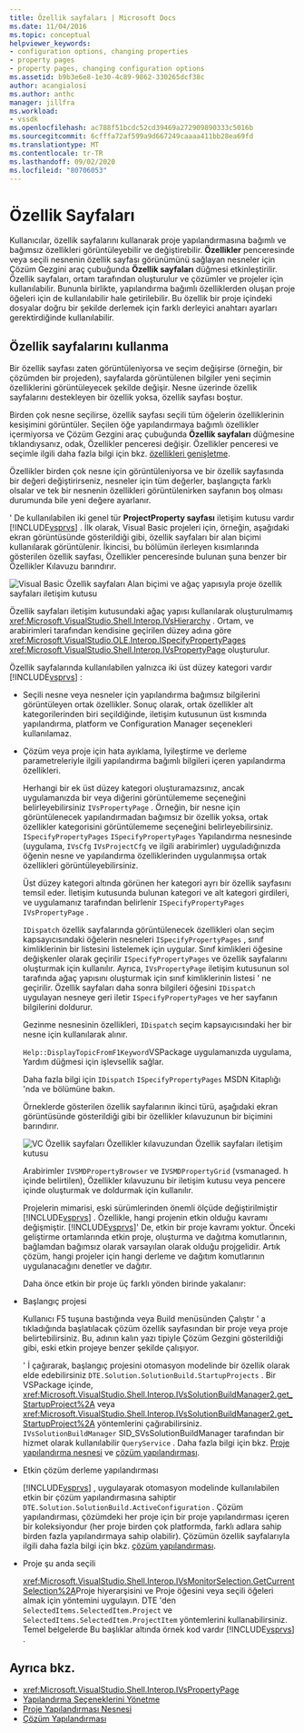 ```yaml
---
title: Özellik sayfaları | Microsoft Docs
ms.date: 11/04/2016
ms.topic: conceptual
helpviewer_keywords:
- configuration options, changing properties
- property pages
- property pages, changing configuration options
ms.assetid: b9b3e6e8-1e30-4c89-9862-330265dcf38c
author: acangialosi
ms.author: anthc
manager: jillfra
ms.workload:
- vssdk
ms.openlocfilehash: ac788f51bcdc52cd39469a272909890333c5016b
ms.sourcegitcommit: 6cfffa72af599a9d667249caaaa411bb28ea69fd
ms.translationtype: MT
ms.contentlocale: tr-TR
ms.lasthandoff: 09/02/2020
ms.locfileid: "80706053"
---
```

# <a name="property-pages"></a>Özellik Sayfaları
Kullanıcılar, özellik sayfalarını kullanarak proje yapılandırmasına bağımlı ve bağımsız özellikleri görüntüleyebilir ve değiştirebilir. **Özellikler** penceresinde veya seçili nesnenin özellik sayfası görünümünü sağlayan nesneler için Çözüm Gezgini araç çubuğunda **Özellik sayfaları** düğmesi etkinleştirilir. Özellik sayfaları, ortam tarafından oluşturulur ve çözümler ve projeler için kullanılabilir. Bununla birlikte, yapılandırma bağımlı özelliklerden oluşan proje öğeleri için de kullanılabilir hale getirilebilir. Bu özellik bir proje içindeki dosyalar doğru bir şekilde derlemek için farklı derleyici anahtarı ayarları gerektirdiğinde kullanılabilir.

## <a name="using-property-pages"></a>Özellik sayfalarını kullanma
 Bir özellik sayfası zaten görüntüleniyorsa ve seçim değişirse (örneğin, bir çözümden bir projeden), sayfalarda görüntülenen bilgiler yeni seçimin özelliklerini görüntüleyecek şekilde değişir. Nesne üzerinde özellik sayfalarını destekleyen bir özellik yoksa, özellik sayfası boştur.

 Birden çok nesne seçilirse, özellik sayfası seçili tüm öğelerin özelliklerinin kesişimini görüntüler. Seçilen öğe yapılandırmaya bağımlı özellikler içermiyorsa ve Çözüm Gezgini araç çubuğunda **Özellik sayfaları** düğmesine tıklandıysanız, odak, Özellikler penceresi değişir. Özellikler penceresi ve seçimle ilgili daha fazla bilgi için bkz. [özellikleri genişletme](../../extensibility/internals/extending-properties.md).

 Özellikler birden çok nesne için görüntüleniyorsa ve bir özellik sayfasında bir değeri değiştirirseniz, nesneler için tüm değerler, başlangıçta farklı olsalar ve tek bir nesnenin özellikleri görüntülenirken sayfanın boş olması durumunda bile yeni değere ayarlanır.

 ' De kullanılabilen iki genel tür **ProjectProperty sayfası** iletişim kutusu vardır [!INCLUDE[vsprvs](../../code-quality/includes/vsprvs_md.md)] . İlk olarak, Visual Basic projeleri için, örneğin, aşağıdaki ekran görüntüsünde gösterildiği gibi, özellik sayfaları bir alan biçimi kullanılarak görüntülenir. İkincisi, bu bölümün ilerleyen kısımlarında gösterilen özellik sayfası, Özellikler penceresinde bulunan şuna benzer bir Özellikler Kılavuzu barındırır.

 ![Visual Basic Özellik sayfaları](../../extensibility/internals/media/vsvbproppages.gif "vsVBPropPages") Alan biçimi ve ağaç yapısıyla proje özellik sayfaları iletişim kutusu

 Özellik sayfaları iletişim kutusundaki ağaç yapısı kullanılarak oluşturulmamış <xref:Microsoft.VisualStudio.Shell.Interop.IVsHierarchy> . Ortam, ve arabirimleri tarafından kendisine geçirilen düzey adına göre <xref:Microsoft.VisualStudio.OLE.Interop.ISpecifyPropertyPages> <xref:Microsoft.VisualStudio.Shell.Interop.IVsPropertyPage> oluşturulur.

 Özellik sayfalarında kullanılabilen yalnızca iki üst düzey kategori vardır [!INCLUDE[vsprvs](../../code-quality/includes/vsprvs_md.md)] :

- Seçili nesne veya nesneler için yapılandırma bağımsız bilgilerini görüntüleyen ortak özellikler. Sonuç olarak, ortak özellikler alt kategorilerinden biri seçildiğinde, iletişim kutusunun üst kısmında yapılandırma, platform ve Configuration Manager seçenekleri kullanılamaz.

- Çözüm veya proje için hata ayıklama, Iyileştirme ve derleme parametreleriyle ilgili yapılandırma bağımlı bilgileri içeren yapılandırma özellikleri.

  Herhangi bir ek üst düzey kategori oluşturamazsınız, ancak uygulamanızda bir veya diğerini görüntülememe seçeneğini belirleyebilirsiniz `IVsPropertyPage` . Örneğin, bir nesne için görüntülenecek yapılandırmadan bağımsız bir özellik yoksa, ortak özellikler kategorisini görüntülememe seçeneğini belirleyebilirsiniz. `ISpecifyPropertyPages` `ISpecifyPropertyPages` Yapılandırma nesnesinde (uygulama, `IVsCfg` `IVsProjectCfg` ve ilgili arabirimler) uyguladığınızda öğenin nesne ve yapılandırma özelliklerinden uygulanmışsa ortak özellikleri görüntüleyebilirsiniz.

  Üst düzey kategori altında görünen her kategori ayrı bir özellik sayfasını temsil eder. İletişim kutusunda bulunan kategori ve alt kategori girdileri, ve uygulamanız tarafından belirlenir `ISpecifyPropertyPages` `IVsPropertyPage` .

  `IDispatch` özellik sayfalarında görüntülenecek özellikleri olan seçim kapsayıcısındaki öğelerin nesneleri `ISpecifyPropertyPages` , sınıf kimliklerinin bir listesini listelemek için uygular. Sınıf kimlikleri öğesine değişkenler olarak geçirilir `ISpecifyPropertyPages` ve özellik sayfalarını oluşturmak için kullanılır. Ayrıca, `IVsPropertyPage` iletişim kutusunun sol tarafında ağaç yapısını oluşturmak için sınıf kimliklerinin listesi ' ne geçirilir. Özellik sayfaları daha sonra bilgileri öğesini `IDispatch` uygulayan nesneye geri iletir `ISpecifyPropertyPages` ve her sayfanın bilgilerini doldurur.

  Gezinme nesnesinin özellikleri, `IDispatch` seçim kapsayıcısındaki her bir nesne için kullanılarak alınır.

  `Help::DisplayTopicFromF1Keyword`VSPackage uygulamanızda uygulama, Yardım düğmesi için işlevsellik sağlar.

  Daha fazla bilgi için `IDispatch` `ISpecifyPropertyPages` MSDN Kitaplığı 'nda ve bölümüne bakın.

  Örneklerde gösterilen özellik sayfalarının ikinci türü, aşağıdaki ekran görüntüsünde gösterildiği gibi bir özellikler kılavuzunun bir biçimini barındırır.

  ![VC Özellik sayfaları](../../extensibility/internals/media/vsvcproppages.gif "vsVCPropPages") Özellikler kılavuzundan Özellik sayfaları iletişim kutusu

  Arabirimler `IVSMDPropertyBrowser` ve `IVSMDPropertyGrid` (vsmanaged. h içinde belirtilen), Özellikler kılavuzunu bir iletişim kutusu veya pencere içinde oluşturmak ve doldurmak için kullanılır.

  Projelerin mimarisi, eski sürümlerinden önemli ölçüde değiştirilmiştir [!INCLUDE[vsprvs](../../code-quality/includes/vsprvs_md.md)] . Özellikle, hangi projenin etkin olduğu kavramı değişmiştir. [!INCLUDE[vsprvs](../../code-quality/includes/vsprvs_md.md)]' De, etkin bir proje kavramı yoktur. Önceki geliştirme ortamlarında etkin proje, oluşturma ve dağıtma komutlarının, bağlamdan bağımsız olarak varsayılan olarak olduğu projgelidir. Artık çözüm, hangi projeler için hangi derleme ve dağıtım komutlarının uygulanacağını denetler ve dağıtır.

  Daha önce etkin bir proje üç farklı yönden birinde yakalanır:

- Başlangıç projesi

   Kullanıcı F5 tuşuna bastığında veya Build menüsünden Çalıştır ' a tıkladığında başlatılacak çözüm özellik sayfasından bir proje veya proje belirtebilirsiniz. Bu, adının kalın yazı tipiyle Çözüm Gezgini gösterildiği gibi, eski etkin projeye benzer şekilde çalışıyor.

   ' İ çağırarak, başlangıç projesini otomasyon modelinde bir özellik olarak elde edebilirsiniz `DTE.Solution.SolutionBuild.StartupProjects` . Bir VSPackage içinde, <xref:Microsoft.VisualStudio.Shell.Interop.IVsSolutionBuildManager2.get_StartupProject%2A> veya <xref:Microsoft.VisualStudio.Shell.Interop.IVsSolutionBuildManager2.get_StartupProject%2A> yöntemlerini çağırabilirsiniz. `IVsSolutionBuildManager` SID_SVsSolutionBuildManager tarafından bir hizmet olarak kullanılabilir `QueryService` . Daha fazla bilgi için bkz. [Proje yapılandırma nesnesi](../../extensibility/internals/project-configuration-object.md) ve [çözüm yapılandırması](../../extensibility/internals/solution-configuration.md).

- Etkin çözüm derleme yapılandırması

   [!INCLUDE[vsprvs](../../code-quality/includes/vsprvs_md.md)] , uygulayarak otomasyon modelinde kullanılabilen etkin bir çözüm yapılandırmasına sahiptir `DTE.Solution.SolutionBuild.ActiveConfiguration` . Çözüm yapılandırması, çözümdeki her proje için bir proje yapılandırması içeren bir koleksiyondur (her proje birden çok platformda, farklı adlara sahip birden fazla yapılandırmaya sahip olabilir). Çözümün özellik sayfalarıyla ilgili daha fazla bilgi için bkz. [çözüm yapılandırması](../../extensibility/internals/solution-configuration.md).

- Proje şu anda seçili

   <xref:Microsoft.VisualStudio.Shell.Interop.IVsMonitorSelection.GetCurrentSelection%2A>Proje hiyerarşisini ve Proje öğesini veya seçili öğeleri almak için yöntemini uygulayın. DTE 'den `SelectedItems.SelectedItem.Project` ve `SelectedItems.SelectedItem.ProjectItem` yöntemlerini kullanabilirsiniz. Temel belgelerde Bu başlıklar altında örnek kod vardır [!INCLUDE[vsprvs](../../code-quality/includes/vsprvs_md.md)] .

## <a name="see-also"></a>Ayrıca bkz.
- <xref:Microsoft.VisualStudio.Shell.Interop.IVsPropertyPage>
- [Yapılandırma Seçeneklerini Yönetme](../../extensibility/internals/managing-configuration-options.md)
- [Proje Yapılandırması Nesnesi](../../extensibility/internals/project-configuration-object.md)
- [Çözüm Yapılandırması](../../extensibility/internals/solution-configuration.md)
